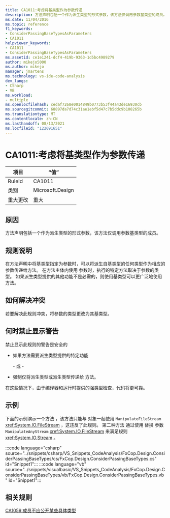 ```yaml
---
title: CA1011:考虑将基类型作为参数传递
description: 方法声明包括一个作为派生类型的形式参数，该方法仅调用参数基类型的成员。
ms.date: 11/04/2016
ms.topic: reference
f1_keywords:
- ConsiderPassingBaseTypesAsParameters
- CA1011
helpviewer_keywords:
- CA1011
- ConsiderPassingBaseTypesAsParameters
ms.assetid: ce1e1241-dcf4-419b-9363-1d5bc4989279
author: mikejo5000
ms.author: mikejo
manager: jmartens
ms.technology: vs-ide-code-analysis
dev_langs:
- CSharp
- VB
ms.workload:
- multiple
ms.openlocfilehash: cedaf7268e0014849b0773b53f44a43de16930cb
ms.sourcegitcommit: 68897da7d74c31ae1ebf5d47c7b5ddc9b108265b
ms.translationtype: MT
ms.contentlocale: zh-CN
ms.lasthandoff: 08/13/2021
ms.locfileid: "122091651"
---
```

# <a name="ca1011-consider-passing-base-types-as-parameters"></a>CA1011:考虑将基类型作为参数传递

|项目|“值”|
|-|-|
|RuleId|CA1011|
|类别|Microsoft.Design|
|重大更改|重大|

## <a name="cause"></a>原因

方法声明包括一个作为派生类型的形式参数，该方法仅调用参数基类型的成员。

## <a name="rule-description"></a>规则说明

在方法声明中将基类型指定为参数时，可以将派生自基类型的任何类型作为相应的参数传递给方法。 在方法主体内使用 参数时，执行的特定方法取决于参数的类型。 如果派生类型提供的其他功能不是必需的，则使用基类型可以更广泛地使用 方法。

## <a name="how-to-fix-violations"></a>如何解决冲突

若要解决此规则冲突，将参数的类型更改为其基类型。

## <a name="when-to-suppress-warnings"></a>何时禁止显示警告

禁止显示此规则的警告是安全的

- 如果方法需要派生类型提供的特定功能

     \- 或 -

- 强制仅将派生类型或派生类型传递给 方法。

在这些情况下，由于编译器和运行时提供的强类型检查，代码将更可靠。

## <a name="example"></a>示例

下面的示例演示一个方法 ，该方法只能与 对象一起使用 `ManipulateFileStream` <xref:System.IO.FileStream> ，这违反了此规则。 第二种方法 通过使用 替换 参数 `ManipulateAnyStream` <xref:System.IO.FileStream> 来满足规则 <xref:System.IO.Stream> 。

:::code language="csharp" source="../snippets/csharp/VS_Snippets_CodeAnalysis/FxCop.Design.ConsiderPassingBaseTypes/cs/FxCop.Design.ConsiderPassingBaseTypes.cs" id="Snippet1":::
:::code language="vb" source="../snippets/visualbasic/VS_Snippets_CodeAnalysis/FxCop.Design.ConsiderPassingBaseTypes/vb/FxCop.Design.ConsiderPassingBaseTypes.vb" id="Snippet1":::

## <a name="related-rules"></a>相关规则

[CA1059:成员不应公开某些具体类型](../code-quality/ca1059.md)
